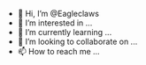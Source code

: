 - 👋 Hi, I’m @Eagleclaws
- 👀 I’m interested in ...
- 🌱 I’m currently learning ...
- 💞️ I’m looking to collaborate on ...
- 📫 How to reach me ...

<!---
Eagleclaws/Eagleclaws is a ✨ special ✨ repository because its `README.md` (this file) appears on your GitHub profile.
You can click the Preview link to take a look at your changes.
--->
